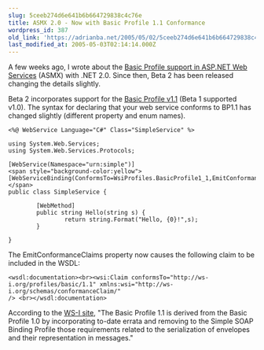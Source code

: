 ```yaml
---
slug: 5ceeb274d6e641b6b664729838c4c76e
title: ASMX 2.0 - Now with Basic Profile 1.1 Conformance
wordpress_id: 387
old_link: 'https://adrianba.net/2005/05/02/5ceeb274d6e641b6b664729838c4c76e/'
last_modified_at: 2005-05-03T02:14:14.000Z
---
```


A few weeks ago, I wrote about the
[
Basic Profile support in ASP.NET Web Services](/2005/02/26/9cb90c98cf13431c93febde1b29eb294) (ASMX) with .NET
2.0. Since then, Beta 2 has been released changing the details
slightly.

Beta 2 incorporates support for the
[Basic
Profile v1.1](http://www.ws-i.org/Profiles/BasicProfile-1.1.html) (Beta 1 supported v1.0). The syntax for declaring
that your web service conforms to BP1.1 has changed slightly
(different property and enum names).
    
    
    <%@ WebService Language="C#" Class="SimpleService" %>
    
    using System.Web.Services;
    using System.Web.Services.Protocols;
    
    [WebService(Namespace="urn:simple")]
    <span style="background-color:yellow">[WebServiceBinding(ConformsTo=WsiProfiles.BasicProfile1_1,EmitConformanceClaims=true)]</span>
    public class SimpleService {
    
            [WebMethod]
            public string Hello(string s) {
                    return string.Format("Hello, {0}!",s);
            }
    
    }
    

The EmitConformanceClaims property now causes the following
claim to be included in the WSDL:
    
    
    <wsdl:documentation><br><wsi:Claim conformsTo="http://ws-i.org/profiles/basic/1.1" xmlns:wsi="http://ws-i.org/schemas/conformanceClaim/" 
    /> <br></wsdl:documentation>
    

According to the [WS-I site](http://www.ws-i.org/),
"The Basic Profile 1.1 is derived from the Basic Profile 1.0 by
incorporating to-date errata and removing to the Simple SOAP
Binding Profile those requirements related to the serialization of
envelopes and their representation in messages."
